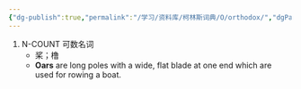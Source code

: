 ```yaml
---
{"dg-publish":true,"permalink":"/学习/资料库/柯林斯词典/O/orthodox/","dgPassFrontmatter":true}
---
```


1. N-COUNT 可数名词
	- 桨；橹
	- **Oars** are long poles with a wide, flat blade at one end which are used for rowing a boat.